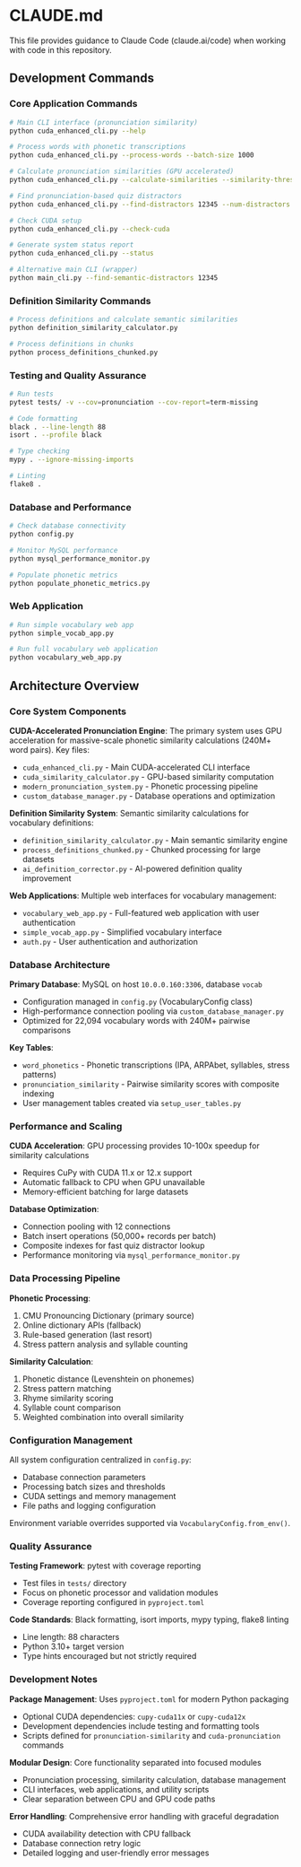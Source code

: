 # CLAUDE.md

This file provides guidance to Claude Code (claude.ai/code) when working with code in this repository.

## Development Commands

### Core Application Commands
```bash
# Main CLI interface (pronunciation similarity)
python cuda_enhanced_cli.py --help

# Process words with phonetic transcriptions
python cuda_enhanced_cli.py --process-words --batch-size 1000

# Calculate pronunciation similarities (GPU accelerated)
python cuda_enhanced_cli.py --calculate-similarities --similarity-threshold 0.2

# Find pronunciation-based quiz distractors
python cuda_enhanced_cli.py --find-distractors 12345 --num-distractors 4

# Check CUDA setup
python cuda_enhanced_cli.py --check-cuda

# Generate system status report
python cuda_enhanced_cli.py --status

# Alternative main CLI (wrapper)
python main_cli.py --find-semantic-distractors 12345
```

### Definition Similarity Commands
```bash
# Process definitions and calculate semantic similarities
python definition_similarity_calculator.py

# Process definitions in chunks
python process_definitions_chunked.py
```

### Testing and Quality Assurance
```bash
# Run tests
pytest tests/ -v --cov=pronunciation --cov-report=term-missing

# Code formatting
black . --line-length 88
isort . --profile black

# Type checking
mypy . --ignore-missing-imports

# Linting
flake8 .
```

### Database and Performance
```bash
# Check database connectivity
python config.py

# Monitor MySQL performance
python mysql_performance_monitor.py

# Populate phonetic metrics
python populate_phonetic_metrics.py
```

### Web Application
```bash
# Run simple vocabulary web app
python simple_vocab_app.py

# Run full vocabulary web application
python vocabulary_web_app.py
```

## Architecture Overview

### Core System Components

**CUDA-Accelerated Pronunciation Engine**: The primary system uses GPU acceleration for massive-scale phonetic similarity calculations (240M+ word pairs). Key files:
- `cuda_enhanced_cli.py` - Main CUDA-accelerated CLI interface
- `cuda_similarity_calculator.py` - GPU-based similarity computation
- `modern_pronunciation_system.py` - Phonetic processing pipeline
- `custom_database_manager.py` - Database operations and optimization

**Definition Similarity System**: Semantic similarity calculations for vocabulary definitions:
- `definition_similarity_calculator.py` - Main semantic similarity engine
- `process_definitions_chunked.py` - Chunked processing for large datasets
- `ai_definition_corrector.py` - AI-powered definition quality improvement

**Web Applications**: Multiple web interfaces for vocabulary management:
- `vocabulary_web_app.py` - Full-featured web application with user authentication
- `simple_vocab_app.py` - Simplified vocabulary interface
- `auth.py` - User authentication and authorization

### Database Architecture

**Primary Database**: MySQL on host `10.0.0.160:3306`, database `vocab`
- Configuration managed in `config.py` (VocabularyConfig class)
- High-performance connection pooling via `custom_database_manager.py`
- Optimized for 22,094 vocabulary words with 240M+ pairwise comparisons

**Key Tables**:
- `word_phonetics` - Phonetic transcriptions (IPA, ARPAbet, syllables, stress patterns)
- `pronunciation_similarity` - Pairwise similarity scores with composite indexing
- User management tables created via `setup_user_tables.py`

### Performance and Scaling

**CUDA Acceleration**: GPU processing provides 10-100x speedup for similarity calculations
- Requires CuPy with CUDA 11.x or 12.x support
- Automatic fallback to CPU when GPU unavailable
- Memory-efficient batching for large datasets

**Database Optimization**: 
- Connection pooling with 12 connections
- Batch insert operations (50,000+ records per batch)
- Composite indexes for fast quiz distractor lookup
- Performance monitoring via `mysql_performance_monitor.py`

### Data Processing Pipeline

**Phonetic Processing**:
1. CMU Pronouncing Dictionary (primary source)
2. Online dictionary APIs (fallback)
3. Rule-based generation (last resort)
4. Stress pattern analysis and syllable counting

**Similarity Calculation**:
1. Phonetic distance (Levenshtein on phonemes)
2. Stress pattern matching
3. Rhyme similarity scoring  
4. Syllable count comparison
5. Weighted combination into overall similarity

### Configuration Management

All system configuration centralized in `config.py`:
- Database connection parameters
- Processing batch sizes and thresholds
- CUDA settings and memory management
- File paths and logging configuration

Environment variable overrides supported via `VocabularyConfig.from_env()`.

### Quality Assurance

**Testing Framework**: pytest with coverage reporting
- Test files in `tests/` directory
- Focus on phonetic processor and validation modules
- Coverage reporting configured in `pyproject.toml`

**Code Standards**: Black formatting, isort imports, mypy typing, flake8 linting
- Line length: 88 characters
- Python 3.10+ target version
- Type hints encouraged but not strictly required

### Development Notes

**Package Management**: Uses `pyproject.toml` for modern Python packaging
- Optional CUDA dependencies: `cupy-cuda11x` or `cupy-cuda12x`  
- Development dependencies include testing and formatting tools
- Scripts defined for `pronunciation-similarity` and `cuda-pronunciation` commands

**Modular Design**: Core functionality separated into focused modules
- Pronunciation processing, similarity calculation, database management
- CLI interfaces, web applications, and utility scripts
- Clear separation between CPU and GPU code paths

**Error Handling**: Comprehensive error handling with graceful degradation
- CUDA availability detection with CPU fallback
- Database connection retry logic
- Detailed logging and user-friendly error messages